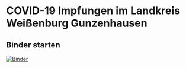 # COVID-19 Impfungen im Landkreis Weißenburg Gunzenhausen

## Binder starten
[![Binder](https://mybinder.org/badge_logo.svg)](https://mybinder.org/v2/gh/defaltus/COVID-19-Impfungen_in_WUG/master)